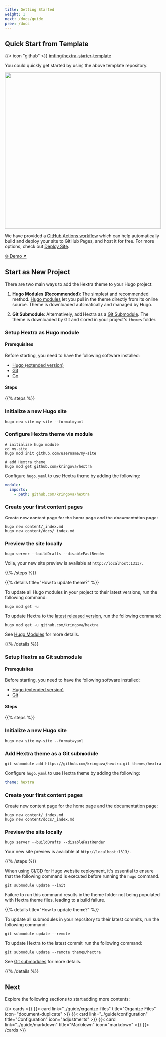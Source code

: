 ```yaml
---
title: Getting Started
weight: 1
next: /docs/guide
prev: /docs
---
```


## Quick Start from Template

{{< icon "github" >}}&nbsp;[imfing/hextra-starter-template](https://github.com/kringova/hextra-starter-template)

You could quickly get started by using the above template repository.

<img src="https://docs.github.com/assets/cb-77734/mw-1440/images/help/repository/use-this-template-button.webp" width="500">

We have provided a [GitHub Actions workflow](https://docs.github.com/en/pages/getting-started-with-github-pages/configuring-a-publishing-source-for-your-github-pages-site#publishing-with-a-custom-github-actions-workflow) which can help automatically build and deploy your site to GitHub Pages, and host it for free.
For more options, check out [Deploy Site](../guide/deploy-site).

[🌐 Demo ↗](https://imfing.github.io/hextra-starter-template/)

## Start as New Project

There are two main ways to add the Hextra theme to your Hugo project:

1. **Hugo Modules (Recommended)**: The simplest and recommended method. [Hugo modules](https://gohugo.io/hugo-modules/) let you pull in the theme directly from its online source. Theme is downloaded automatically and managed by Hugo.

2. **Git Submodule**: Alternatively, add Hextra as a [Git Submodule](https://git-scm.com/book/en/v2/Git-Tools-Submodules). The theme is downloaded by Git and stored in your project's `themes` folder.

### Setup Hextra as Hugo module

#### Prerequisites

Before starting, you need to have the following software installed:

- [Hugo (extended version)](https://gohugo.io/installation/)
- [Git](https://git-scm.com/)
- [Go](https://go.dev/)

#### Steps

{{% steps %}}

### Initialize a new Hugo site

```shell
hugo new site my-site --format=yaml
```

### Configure Hextra theme via module

```shell
# initialize hugo module
cd my-site
hugo mod init github.com/username/my-site

# add Hextra theme
hugo mod get github.com/kringova/hextra
```

Configure `hugo.yaml` to use Hextra theme by adding the following:

```yaml
module:
  imports:
    - path: github.com/kringova/hextra
```

### Create your first content pages

Create new content page for the home page and the documentation page:

```shell
hugo new content/_index.md
hugo new content/docs/_index.md
```

### Preview the site locally

```shell
hugo server --buildDrafts --disableFastRender
```

Voila, your new site preview is available at `http://localhost:1313/`.

{{% /steps %}}


{{% details title="How to update theme?" %}}

To update all Hugo modules in your project to their latest versions, run the following command:

```shell
hugo mod get -u
```

To update Hextra to the [latest released version](https://github.com/kringova/hextra/releases), run the following command:

```shell
hugo mod get -u github.com/kringova/hextra
```

See [Hugo Modules](https://gohugo.io/hugo-modules/use-modules/#update-all-modules) for more details.

{{% /details %}}

### Setup Hextra as Git submodule

#### Prerequisites

Before starting, you need to have the following software installed:

- [Hugo (extended version)](https://gohugo.io/installation/)
- [Git](https://git-scm.com/)

#### Steps

{{% steps %}}

### Initialize a new Hugo site

```shell
hugo new site my-site --format=yaml
```

### Add Hextra theme as a Git submodule

```shell
git submodule add https://github.com/kringova/hextra.git themes/hextra
```

Configure `hugo.yaml` to use Hextra theme by adding the following:

```yaml
theme: hextra
```

### Create your first content pages

Create new content page for the home page and the documentation page:

```shell
hugo new content/_index.md
hugo new content/docs/_index.md
```

### Preview the site locally

```shell
hugo server --buildDrafts --disableFastRender
```

Your new site preview is available at `http://localhost:1313/`.

{{% /steps %}}


When using [CI/CD](https://en.wikipedia.org/wiki/CI/CD) for Hugo website deployment, it's essential to ensure that the following command is executed before running the `hugo` command.

```shell
git submodule update --init
```

Failure to run this command results in the theme folder not being populated with Hextra theme files, leading to a build failure.


{{% details title="How to update theme?" %}}

To update all submodules in your repository to their latest commits, run the following command:

```shell
git submodule update --remote
```

To update Hextra to the latest commit, run the following command:

```shell
git submodule update --remote themes/hextra
```

See [Git submodules](https://git-scm.com/book/en/v2/Git-Tools-Submodules) for more details.

{{% /details %}}

## Next

Explore the following sections to start adding more contents:

{{< cards >}}
  {{< card link="../guide/organize-files" title="Organize Files" icon="document-duplicate" >}}
  {{< card link="../guide/configuration" title="Configuration" icon="adjustments" >}}
  {{< card link="../guide/markdown" title="Markdown" icon="markdown" >}}
{{< /cards >}}
